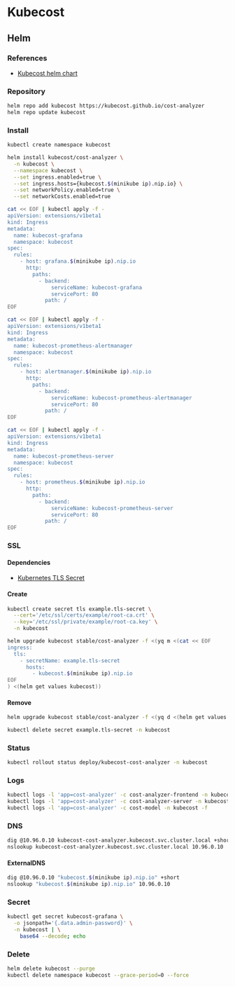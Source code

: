# Kubecost

## Helm

### References

- [Kubecost helm chart](https://github.com/kubecost/cost-analyzer-helm-chart#kubecost-helm-chart)

### Repository

```sh
helm repo add kubecost https://kubecost.github.io/cost-analyzer
helm repo update kubecost
```

### Install

```sh
kubectl create namespace kubecost
```

```sh
helm install kubecost/cost-analyzer \
  -n kubecost \
  --namespace kubecost \
  --set ingress.enabled=true \
  --set ingress.hosts={kubecost.$(minikube ip).nip.io} \
  --set networkPolicy.enabled=true \
  --set networkCosts.enabled=true
```

```sh
cat << EOF | kubectl apply -f -
apiVersion: extensions/v1beta1
kind: Ingress
metadata:
  name: kubecost-grafana
  namespace: kubecost
spec:
  rules:
    - host: grafana.$(minikube ip).nip.io
      http:
        paths:
          - backend:
              serviceName: kubecost-grafana
              servicePort: 80
            path: /
EOF
```

```sh
cat << EOF | kubectl apply -f -
apiVersion: extensions/v1beta1
kind: Ingress
metadata:
  name: kubecost-prometheus-alertmanager
  namespace: kubecost
spec:
  rules:
    - host: alertmanager.$(minikube ip).nip.io
      http:
        paths:
          - backend:
              serviceName: kubecost-prometheus-alertmanager
              servicePort: 80
            path: /
EOF
```

```sh
cat << EOF | kubectl apply -f -
apiVersion: extensions/v1beta1
kind: Ingress
metadata:
  name: kubecost-prometheus-server
  namespace: kubecost
spec:
  rules:
    - host: prometheus.$(minikube ip).nip.io
      http:
        paths:
          - backend:
              serviceName: kubecost-prometheus-server
              servicePort: 80
            path: /
EOF
```

### SSL

#### Dependencies

- [Kubernetes TLS Secret](/k8s-tls-secret.md)

#### Create

```sh
kubectl create secret tls example.tls-secret \
  --cert='/etc/ssl/certs/example/root-ca.crt' \
  --key='/etc/ssl/private/example/root-ca.key' \
  -n kubecost
```

```sh
helm upgrade kubecost stable/cost-analyzer -f <(yq m <(cat << EOF
ingress:
  tls:
    - secretName: example.tls-secret
      hosts:
        - kubecost.$(minikube ip).nip.io
EOF
) <(helm get values kubecost))
```

#### Remove

```sh
helm upgrade kubecost stable/cost-analyzer -f <(yq d <(helm get values kubecost) ingress.tls)

kubectl delete secret example.tls-secret -n kubecost
```

### Status

```sh
kubectl rollout status deploy/kubecost-cost-analyzer -n kubecost
```

### Logs

```sh
kubectl logs -l 'app=cost-analyzer' -c cost-analyzer-frontend -n kubecost -f
kubectl logs -l 'app=cost-analyzer' -c cost-analyzer-server -n kubecost -f
kubectl logs -l 'app=cost-analyzer' -c cost-model -n kubecost -f
```

### DNS

```sh
dig @10.96.0.10 kubecost-cost-analyzer.kubecost.svc.cluster.local +short
nslookup kubecost-cost-analyzer.kubecost.svc.cluster.local 10.96.0.10
```

#### ExternalDNS

```sh
dig @10.96.0.10 "kubecost.$(minikube ip).nip.io" +short
nslookup "kubecost.$(minikube ip).nip.io" 10.96.0.10
```

### Secret

```sh
kubectl get secret kubecost-grafana \
  -o jsonpath='{.data.admin-password}' \
  -n kubecost | \
    base64 --decode; echo
```

### Delete

```sh
helm delete kubecost --purge
kubectl delete namespace kubecost --grace-period=0 --force
```
